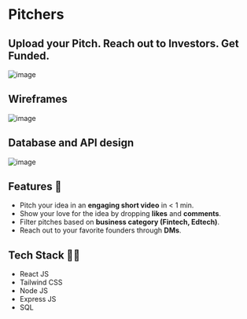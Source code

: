 # Pitchers
## Upload your Pitch. Reach out to Investors. Get Funded.



![image](https://user-images.githubusercontent.com/52736997/195979401-925fa337-11a9-4a3d-a3f4-ec7ca269e240.png)

## Wireframes

![image](https://user-images.githubusercontent.com/52736997/195979449-94886b15-0a2d-4bc4-b9a6-f8b811a7f7c4.png)

## Database and API design

![image](https://user-images.githubusercontent.com/52736997/195979483-90a9d245-0133-4ffb-b47a-03ade852e65e.png)


## Features 🎊
- Pitch your idea in an **engaging short video** in < 1 min.
- Show your love for the idea by dropping **likes** and **comments**.
- Filter pitches based on **business category (Fintech, Edtech)**.
- Reach out to your favorite founders through **DMs**.

## Tech Stack 👩‍💻
- React JS
- Tailwind CSS
- Node JS
- Express JS
- SQL
